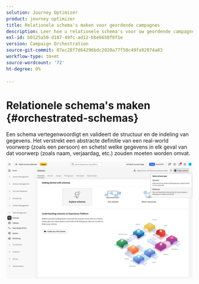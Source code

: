```yaml
---
solution: Journey Optimizer
product: journey optimizer
title: Relationele schema's maken voor geordende campagnes
description: Leer hoe u relationele schema's voor uw geordende campagnes kunt maken en beheren
exl-id: b0125a50-d187-49fc-ad12-bbe6650f8f1e
version: Campaign Orchestration
source-git-commit: 07ec28f7d64296bdc2020a77f50c49fa92074a83
workflow-type: tm+mt
source-wordcount: '72'
ht-degree: 0%

---
```



# Relationele schema&#39;s maken {#orchestrated-schemas}

Een schema vertegenwoordigt en valideert de structuur en de indeling van gegevens. Het verstrekt een abstracte definitie van een real-world voorwerp (zoals een persoon) en schetst welke gegevens in elk geval van dat voorwerp (zoals naam, verjaardag, etc.) zouden moeten worden omvat.

![&#x200B; creeer de knoop van het Schema met Relationele geselecteerde optie &#x200B;](assets/create-relational-schema.png)
